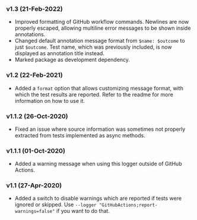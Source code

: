 ### v1.3 (21-Feb-2022)

- Improved formatting of GitHub workflow commands. Newlines are now properly escaped, allowing multiline error messages to be shown inside annotations.
- Changed default annotation message format from `$name: $outcome` to just `$outcome`. Test name, which was previously included, is now displayed as annotation title instead.
- Marked package as development dependency.

### v1.2 (22-Feb-2021)

- Added a `format` option that allows customizing message format, with which the test results are reported. Refer to the readme for more information on how to use it.

### v1.1.2 (26-Oct-2020)

- Fixed an issue where source information was sometimes not properly extracted from tests implemented as async methods.

### v1.1.1 (01-Oct-2020)

- Added a warning message when using this logger outside of GitHub Actions.

### v1.1 (27-Apr-2020)

- Added a switch to disable warnings which are reported if tests were ignored or skipped. Use `--logger "GitHubActions;report-warnings=false"` if you want to do that.